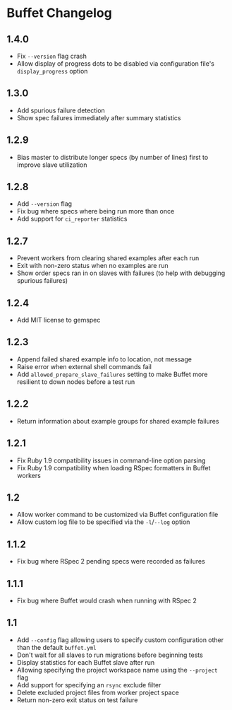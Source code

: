 # Buffet Changelog

## 1.4.0

* Fix `--version` flag crash
* Allow display of progress dots to be disabled via configuration file's
  `display_progress` option

## 1.3.0

* Add spurious failure detection
* Show spec failures immediately after summary statistics

## 1.2.9

* Bias master to distribute longer specs (by number of lines) first to
  improve slave utilization

## 1.2.8

* Add `--version` flag
* Fix bug where specs where being run more than once
* Add support for `ci_reporter` statistics

## 1.2.7

* Prevent workers from clearing shared examples after each run
* Exit with non-zero status when no examples are run
* Show order specs ran in on slaves with failures (to help with debugging
  spurious failures)

## 1.2.4

* Add MIT license to gemspec

## 1.2.3

* Append failed shared example info to location, not message
* Raise error when external shell commands fail
* Add `allowed_prepare_slave_failures` setting to make Buffet more resilient
  to down nodes before a test run

## 1.2.2

* Return information about example groups for shared example failures

## 1.2.1

* Fix Ruby 1.9 compatibility issues in command-line option parsing
* Fix Ruby 1.9 compatibility when loading RSpec formatters in Buffet workers

## 1.2

* Allow worker command to be customized via Buffet configuration file
* Allow custom log file to be specified via the `-l`/`--log` option

## 1.1.2

* Fix bug where RSpec 2 pending specs were recorded as failures

## 1.1.1

* Fix bug where Buffet would crash when running with RSpec 2

## 1.1

* Add `--config` flag allowing users to specify custom configuration other
  than the default `buffet.yml`
* Don't wait for all slaves to run migrations before beginning tests
* Display statistics for each Buffet slave after run
* Allowing specifying the project workspace name using the `--project` flag
* Add support for specifying an `rsync` exclude filter
* Delete excluded project files from worker project space
* Return non-zero exit status on test failure
